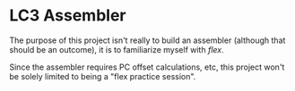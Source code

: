 # LC3 Assembler
The purpose of this project isn't really to build an assembler
(although that should be an outcome), it is to familiarize myself
with *flex*.

Since the assembler requires PC offset calculations, etc, this project
won't be solely limited to being a "flex practice session".